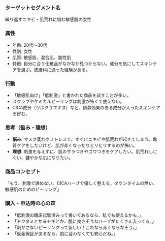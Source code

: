 ### ターゲットセグメント名
繰り返すニキビ・肌荒れに悩む敏感肌の女性

### 属性
- 年齢: 20代〜30代
- 性別: 女性
- 肌質: 敏感肌、混合肌、脂性肌
- 特徴: 自分に合う化粧品がなかなか見つからない。成分を気にしてスキンケアを選ぶ。皮膚科に通った経験がある。

### 行動
- 「敏感肌向け」「低刺激」と書かれた商品を試すことが多い。
- スクラブやケミカルピーリングは刺激が怖くて使えない。
- CICA成分（ツボクサエキス）など、鎮静効果のある成分が入ったスキンケアを好む。

### 思考（悩み・理想）
- **悩み:** マスク蒸れやストレスで、すぐにニキビや肌荒れが起きてしまう。角質ケアをしたいけど、肌が赤くなったりヒリヒリするのが怖い。
- **理想:** 刺激を与えずに、肌のザラつきやゴワつきをケアしたい。肌荒れしにくい、健やかな肌になりたい。

### 商品コンセプト
「もう、刺激で諦めない。CICAハーブで優しく整える。ダウンタイムの無い、敏感肌のためのピーリング」

### 購入・申込時の心の声
- 「低刺激の臨床試験済みって書いてあるなら、私でも使えるかも。」
- 「ドクダミとかヨモギとか、肌に良さそうなハーブがたくさん入ってる。」
- 「剥がさないピーリングって新しい！これなら赤くならなそう。」
- 「返金保証があるなら、肌に合わなくても安心だね。」
